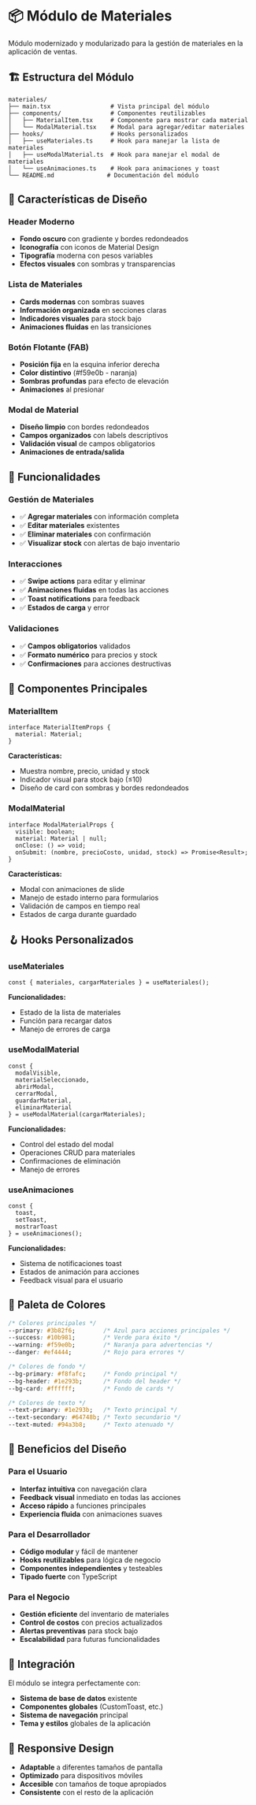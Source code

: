 # 📦 Módulo de Materiales

Módulo modernizado y modularizado para la gestión de materiales en la aplicación de ventas.

## 🏗️ Estructura del Módulo

```
materiales/
├── main.tsx                 # Vista principal del módulo
├── components/              # Componentes reutilizables
│   ├── MaterialItem.tsx     # Componente para mostrar cada material
│   └── ModalMaterial.tsx    # Modal para agregar/editar materiales
├── hooks/                   # Hooks personalizados
│   ├── useMateriales.ts     # Hook para manejar la lista de materiales
│   ├── useModalMaterial.ts  # Hook para manejar el modal de materiales
│   └── useAnimaciones.ts    # Hook para animaciones y toast
└── README.md               # Documentación del módulo
```

## 🎨 Características de Diseño

### Header Moderno
- **Fondo oscuro** con gradiente y bordes redondeados
- **Iconografía** con iconos de Material Design
- **Tipografía** moderna con pesos variables
- **Efectos visuales** con sombras y transparencias

### Lista de Materiales
- **Cards modernas** con sombras suaves
- **Información organizada** en secciones claras
- **Indicadores visuales** para stock bajo
- **Animaciones fluidas** en las transiciones

### Botón Flotante (FAB)
- **Posición fija** en la esquina inferior derecha
- **Color distintivo** (#f59e0b - naranja)
- **Sombras profundas** para efecto de elevación
- **Animaciones** al presionar

### Modal de Material
- **Diseño limpio** con bordes redondeados
- **Campos organizados** con labels descriptivos
- **Validación visual** de campos obligatorios
- **Animaciones de entrada/salida**

## 🔧 Funcionalidades

### Gestión de Materiales
- ✅ **Agregar materiales** con información completa
- ✅ **Editar materiales** existentes
- ✅ **Eliminar materiales** con confirmación
- ✅ **Visualizar stock** con alertas de bajo inventario

### Interacciones
- ✅ **Swipe actions** para editar y eliminar
- ✅ **Animaciones fluidas** en todas las acciones
- ✅ **Toast notifications** para feedback
- ✅ **Estados de carga** y error

### Validaciones
- ✅ **Campos obligatorios** validados
- ✅ **Formato numérico** para precios y stock
- ✅ **Confirmaciones** para acciones destructivas

## 🎯 Componentes Principales

### MaterialItem
```tsx
interface MaterialItemProps {
  material: Material;
}
```

**Características:**
- Muestra nombre, precio, unidad y stock
- Indicador visual para stock bajo (≤10)
- Diseño de card con sombras y bordes redondeados

### ModalMaterial
```tsx
interface ModalMaterialProps {
  visible: boolean;
  material: Material | null;
  onClose: () => void;
  onSubmit: (nombre, precioCosto, unidad, stock) => Promise<Result>;
}
```

**Características:**
- Modal con animaciones de slide
- Manejo de estado interno para formularios
- Validación de campos en tiempo real
- Estados de carga durante guardado

## 🪝 Hooks Personalizados

### useMateriales
```tsx
const { materiales, cargarMateriales } = useMateriales();
```

**Funcionalidades:**
- Estado de la lista de materiales
- Función para recargar datos
- Manejo de errores de carga

### useModalMaterial
```tsx
const { 
  modalVisible, 
  materialSeleccionado, 
  abrirModal, 
  cerrarModal, 
  guardarMaterial,
  eliminarMaterial 
} = useModalMaterial(cargarMateriales);
```

**Funcionalidades:**
- Control del estado del modal
- Operaciones CRUD para materiales
- Confirmaciones de eliminación
- Manejo de errores

### useAnimaciones
```tsx
const { 
  toast, 
  setToast, 
  mostrarToast 
} = useAnimaciones();
```

**Funcionalidades:**
- Sistema de notificaciones toast
- Estados de animación para acciones
- Feedback visual para el usuario

## 🎨 Paleta de Colores

```css
/* Colores principales */
--primary: #3b82f6;        /* Azul para acciones principales */
--success: #10b981;        /* Verde para éxito */
--warning: #f59e0b;        /* Naranja para advertencias */
--danger: #ef4444;         /* Rojo para errores */

/* Colores de fondo */
--bg-primary: #f8fafc;     /* Fondo principal */
--bg-header: #1e293b;      /* Fondo del header */
--bg-card: #ffffff;        /* Fondo de cards */

/* Colores de texto */
--text-primary: #1e293b;   /* Texto principal */
--text-secondary: #64748b; /* Texto secundario */
--text-muted: #94a3b8;     /* Texto atenuado */
```

## 🚀 Beneficios del Diseño

### Para el Usuario
- **Interfaz intuitiva** con navegación clara
- **Feedback visual** inmediato en todas las acciones
- **Acceso rápido** a funciones principales
- **Experiencia fluida** con animaciones suaves

### Para el Desarrollador
- **Código modular** y fácil de mantener
- **Hooks reutilizables** para lógica de negocio
- **Componentes independientes** y testeables
- **Tipado fuerte** con TypeScript

### Para el Negocio
- **Gestión eficiente** del inventario de materiales
- **Control de costos** con precios actualizados
- **Alertas preventivas** para stock bajo
- **Escalabilidad** para futuras funcionalidades

## 🔄 Integración

El módulo se integra perfectamente con:
- **Sistema de base de datos** existente
- **Componentes globales** (CustomToast, etc.)
- **Sistema de navegación** principal
- **Tema y estilos** globales de la aplicación

## 📱 Responsive Design

- **Adaptable** a diferentes tamaños de pantalla
- **Optimizado** para dispositivos móviles
- **Accesible** con tamaños de toque apropiados
- **Consistente** con el resto de la aplicación 